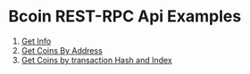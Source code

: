 Bcoin REST-RPC Api Examples
===

1. [Get Info](getInfo.js)
1. [Get Coins By Address](getCoinsByAddress.js)
1. [Get Coins by transaction Hash and Index](getCoinsByHashIndex.js)
